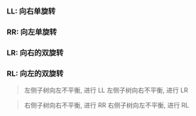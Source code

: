 ### LL: 向右单旋转

### RR: 向左单旋转

### LR: 向右的双旋转

### RL: 向左的双旋转

  > 左侧子树向左不平衡, 进行 LL
  > 左侧子树向右不平衡, 进行 LR

  > 右侧子树向右不平衡, 进行 RR
  > 右侧子树向左不平衡, 进行 RL